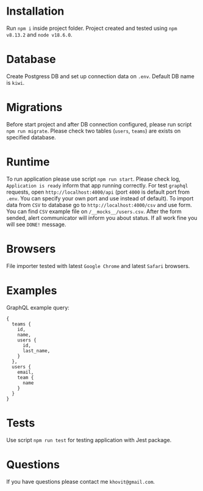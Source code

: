 # Installation
Run `npm i` inside project folder. Project created and tested using `npm v8.13.2` and `node v18.6.0`.

# Database
Create Postgress DB and set up connection data on `.env`. Default DB name is `kiwi`.

# Migrations
Before start project and after DB connection configured, please run script `npm run migrate`. Please check two tables (`users`, `teams`) are exists on specified database.

# Runtime
To run application please use script `npm run start`. Please check log, `Application is ready` inform that app running correctly.
For test `graphql` requests, open `http://localhost:4000/api` (port `4000` is default port from `.env`. You can specify your own port and use instead of default).
To import data from `CSV` to database go to `http://localhost:4000/csv` and use form. You can find `CSV` example file on `/__mocks__/users.csv`. After the form sended, alert communicator will inform you about status. If all work fine you will see `DONE!` message.

# Browsers
File importer tested with latest `Google Chrome` and latest `Safari` browsers.

# Examples
GraphQL example query:
```
{
  teams {
    id,
    name,
    users {
      id,
      last_name,
    }
  },
  users {
    email,
    team {
      name
    }
  }
}
```

# Tests
Use script `npm run test` for testing application with Jest package.

# Questions
If you have questions please contact me `khovit@gmail.com`.
